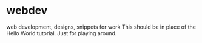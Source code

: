 # webdev
web development, designs, snippets for work
This should be in place of the Hello World tutorial. Just for playing around.
